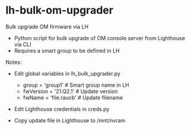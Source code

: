 # lh-bulk-om-upgrader
Bulk upgrade OM firmware via LH

- Python script for bulk upgrade of OM console server from Lighthouse via CLI
- Requires a smart group to be defined in LH


Notes:
- Edit global variables in lh_bulk_upgrader.py
  - group = 'group1'        # Smart group name in LH 
  - fwVersion = '21.Q2.1'   # Update version
  - fwName = 'file.raucb'   # Update filename

- Edit Lighthouse credentials in creds.py

- Copy update file in Lighthouse to /mnt/nvram

